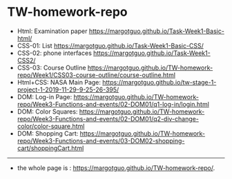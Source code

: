 # TW-homework-repo

* Html: Examination paper https://margotguo.github.io/Task-Week1-Basic-html/
* CSS-01: List https://margotguo.github.io/Task-Week1-Basic-CSS/
* CSS-02: phone interfaces https://margotguo.github.io/Task-Week1-CSS2/
* CSS-03: Course Outline https://margotguo.github.io/TW-homework-repo/Week1/CSS03-course-outline/course-outline.html
* Html+CSS: NASA Main Page: https://margotguo.github.io/tw-stage-1-project-1-2019-11-29-9-25-26-395/
* DOM: Log-in Page: https://margotguo.github.io/TW-homework-repo/Week3-Functions-and-events/02-DOM01/q1-log-in/login.html
* DOM: Color Squares: https://margotguo.github.io/TW-homework-repo/Week3-Functions-and-events/02-DOM01/q2-div-change-color/color-square.html
* DOM: Shopping Cart: https://margotguo.github.io/TW-homework-repo/Week3-Functions-and-events/03-DOM02-shopping-cart/shoppingCart.html

------
* the whole page is : https://margotguo.github.io/TW-homework-repo/.
